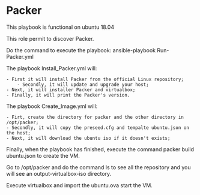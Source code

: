 # Packer

This playbook is functional on ubuntu 18.04

This role permit to discover Packer.

Do the command to execute the playbook: ansible-playbook Run-Packer.yml

The playbook Install_Packer.yml will:

	- First it will install Packer from the official Linux repository;
        - Secondly, it will update and upgrade your host;
	- Next, it will installer Packer and virtualbox;
	- Finally, it will print the Packer's version.

The playbook Create_Image.yml will:

	- Firt, create the directory for packer and the other directory in /opt/packer;
	- Secondly, it will copy the preseed.cfg and tempalte ubuntu.json on the host;
	- Next, it will download the ubuntu iso if it doesn't exists;

Finally, when the playbook has finished, execute the command packer build ubuntu.json to create the VM.

Go to /opt/packer and do the command ls to see all the repository and you will see an output-virtualbox-iso directory.

Execute virtualbox and import the ubuntu.ova start the VM.
